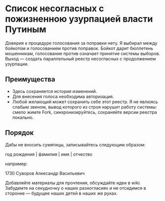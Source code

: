 # Список несогласных с пожизненною узурпацией власти Путиным

Доверия к процедуре голосования за поправки нету. Я выбирал между бойкотом и голосованием против поправок. Бойкот дарит бюллетень мошенникам, голосование против означает принятие системы выборов. Выход — создать параллельный реестр несогласных с продолжением узурпации.

## Преимущества
- Здесь сохраняется история изменений.
- Для внесения голоса необходима авторизация.
- Любой желающий может сохранить себе этот реестр. Я не явлюясь слабым звеном, вывод которого из строя нарушит работу системы: смело жимте Fork, синхронизируйтесь, сохраняйте версии реестра локально.

## Порядок
Дабы не вносить сумятицы, записывайтесь следующим образом:

год рождения | фамилия | имя | отчество

например:

1730 Суворов Алкесандр Васильевич

Добавляйте материалы для прочтения, обсуждайте идеи в wiki. Забудемте на секудночку о наших разногласиях и не отсидимся в сторонке — будущее наших детей в наших же руках.
